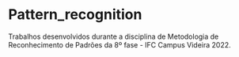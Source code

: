 # Pattern_recognition

Trabalhos desenvolvidos durante a disciplina de Metodologia de Reconhecimento de Padrões da 8º fase - IFC Campus Videira 2022.
